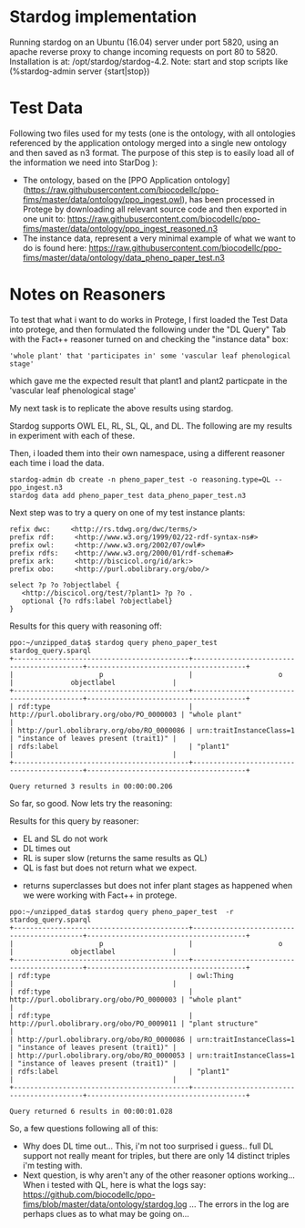 # Stardog implementation
Running stardog on an Ubuntu (16.04) server under port 5820, using an apache reverse proxy to change incoming requests on port 80 to 5820.   Installation is at: /opt/stardog/stardog-4.2.  Note: start and stop scripts like (%stardog-admin server {start|stop})

# Test Data

Following two files used for my tests (one is the ontology, with all ontologies referenced by the application ontology merged into a single new ontology and then saved as n3 format. The purpose of this step is to easily load all of the information we need into StarDog ):
  * The ontology, based on the [PPO Application ontology] (https://raw.githubusercontent.com/biocodellc/ppo-fims/master/data/ontology/ppo_ingest.owl), has been processed in Protege by downloading all relevant source code and then exported in one unit to: https://raw.githubusercontent.com/biocodellc/ppo-fims/master/data/ontology/ppo_ingest_reasoned.n3
  * The instance data, represent a very minimal example of what we want to do is found here: 
  https://raw.githubusercontent.com/biocodellc/ppo-fims/master/data/ontology/data_pheno_paper_test.n3

# Notes on Reasoners

To test that what i want to do works in Protege, I first loaded the Test Data into protege, and then formulated the following under the "DL Query" Tab with the Fact++ reasoner turned on and checking the "instance data" box:
```
'whole plant' that 'participates in' some 'vascular leaf phenological stage'
```
which gave me the expected result that plant1 and plant2 particpate in the 'vascular leaf phenological stage'

My next task is to replicate the above results using stardog.

Stardog supports OWL EL, RL, SL, QL, and DL.  The following are my results in experiment with each of these.

Then, i loaded them into their own namespace, using a different reasoner each time i load the data.
```
stardog-admin db create -n pheno_paper_test -o reasoning.type=QL -- ppo_ingest.n3
stardog data add pheno_paper_test data_pheno_paper_test.n3
```

Next step was to try a query on one of my test instance plants:
```
refix dwc:     <http://rs.tdwg.org/dwc/terms/>
prefix rdf:     <http://www.w3.org/1999/02/22-rdf-syntax-ns#>
prefix owl:     <http://www.w3.org/2002/07/owl#>
prefix rdfs:    <http://www.w3.org/2000/01/rdf-schema#>
prefix ark:     <http://biscicol.org/id/ark:>
prefix obo:     <http://purl.obolibrary.org/obo/>

select ?p ?o ?objectlabel {
   <http://biscicol.org/test/?plant1> ?p ?o .
   optional {?o rdfs:label ?objectlabel}
}
``` 
Results for this query with reasoning off:
```
ppo:~/unzipped_data$ stardog query pheno_paper_test  stardog_query.sparql  
+-------------------------------------------+-------------------------------------------+---------------------------------------+
|                     p                     |                     o                     |              objectlabel              |
+-------------------------------------------+-------------------------------------------+---------------------------------------+
| rdf:type                                  | http://purl.obolibrary.org/obo/PO_0000003 | "whole plant"                         |
| http://purl.obolibrary.org/obo/RO_0000086 | urn:traitInstanceClass=1                  | "instance of leaves present (trait1)" |
| rdfs:label                                | "plant1"                                  |                                       |
+-------------------------------------------+-------------------------------------------+---------------------------------------+

Query returned 3 results in 00:00:00.206
```
So far, so good.  Now lets try the reasoning:

Results for this query by reasoner:
   * EL and SL do not work
   * DL times out
   * RL is super slow (returns the same results as QL)
   * QL is fast but does not return what we expect.
   -  returns superclasses but does not infer plant stages as happened when we were working with Fact++ in protege.
```
ppo:~/unzipped_data$ stardog query pheno_paper_test  -r stardog_query.sparql  
+-------------------------------------------+-------------------------------------------+---------------------------------------+
|                     p                     |                     o                     |              objectlabel              |
+-------------------------------------------+-------------------------------------------+---------------------------------------+
| rdf:type                                  | owl:Thing                                 |                                       |
| rdf:type                                  | http://purl.obolibrary.org/obo/PO_0000003 | "whole plant"                         |
| rdf:type                                  | http://purl.obolibrary.org/obo/PO_0009011 | "plant structure"                     |
| http://purl.obolibrary.org/obo/RO_0000086 | urn:traitInstanceClass=1                  | "instance of leaves present (trait1)" |
| http://purl.obolibrary.org/obo/RO_0000053 | urn:traitInstanceClass=1                  | "instance of leaves present (trait1)" |
| rdfs:label                                | "plant1"                                  |                                       |
+-------------------------------------------+-------------------------------------------+---------------------------------------+

Query returned 6 results in 00:00:01.028
```

So, a few questions following all of this:
  * Why does DL time out... This, i'm not too surprised i guess.. full DL support not really meant for triples, but there are only 14 distinct triples i'm testing with.
  * Next question, is why aren't any of the other reasoner options working... When i tested with QL, here is what the logs say:
  https://github.com/biocodellc/ppo-fims/blob/master/data/ontology/stardog.log  ... The errors in the log are perhaps clues as to what may be going on...
  

